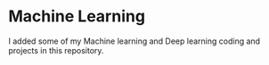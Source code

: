 # Machine Learning
 I added some of my Machine learning and Deep learning coding and projects in this repository. 
